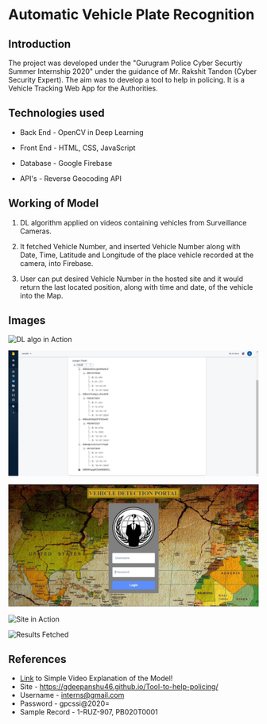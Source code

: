 # Automatic Vehicle Plate Recognition

## Introduction

The project was developed under the "Gurugram Police Cyber Securtiy Summer Internship 2020" under the guidance of Mr. Rakshit Tandon (Cyber Security Expert).
The aim was to develop a tool to help in policing. It is a Vehicle Tracking Web App for the Authorities.

## Technologies used

  * Back End - OpenCV in Deep Learning
  
  * Front End - HTML, CSS, JavaScript

  * Database - Google Firebase

  * API's - Reverse Geocoding API

## Working of Model

  1. DL algorithm applied on videos containing vehicles from Surveillance Cameras.

  2. It fetched Vehicle Number, and inserted Vehicle Number along with Date, Time, Latitude and Longitude of the place vehicle recorded at the camera, into Firebase.

  3. User can put desired Vehicle Number in the hosted site and it would return the last located position, along with time and date, of the vehicle into the Map.
  
## Images 

![DL algo in Action](https://github.com/gdeepanshu46/Tool-to-help-policing/blob/master/result.png?raw=true "DL Algo in Action")

![Storing Results in Firebase](https://github.com/gdeepanshu46/Tool-to-help-policing/blob/master/firebase_screenshot.png?raw=true "Storing Results in Firebase")

![Site Login](https://github.com/gdeepanshu46/Tool-to-help-policing/blob/master/site_login_screenshot.jpg?raw=true "Site Login")

![Site in Action](https://github.com/gdeepanshu46/Tool-to-help-policing/blob/master/web%20page.png?raw=true "Site in Action")

![Results Fetched](https://github.com/gdeepanshu46/Tool-to-help-policing/blob/master/web%20results.png?raw=true "Results Fetched")



## References

  * [Link](https://drive.google.com/file/d/1HKoMZYo1Nr1DIwAz_hGTtDlGtpqxFk75/view "Video Explanation") to Simple Video Explanation of the Model!
  * Site - https://gdeepanshu46.github.io/Tool-to-help-policing/
  * Username - interns@gmail.com  
  * Password - gpcssi@2020=
  * Sample Record - 1-RUZ-907, PB020T0001
